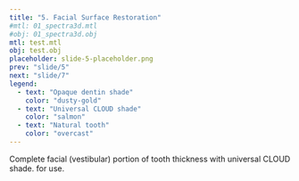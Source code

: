 ```yaml
---
title: "5. Facial Surface Restoration"
#mtl: 01_spectra3d.mtl
#obj: 01_spectra3d.obj
mtl: test.mtl
obj: test.obj
placeholder: slide-5-placeholder.png
prev: "slide/5"
next: "slide/7"
legend:
  - text: "Opaque dentin shade"
    color: "dusty-gold"
  - text: "Universal CLOUD shade"
    color: "salmon"
  - text: "Natural tooth"
    color: "overcast"
---
```


Complete facial (vestibular) portion of tooth thickness with <span class="salmon">universal CLOUD shade.</span> for use.
